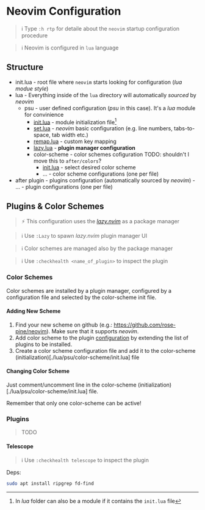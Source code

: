 # Neovim Configuration

> ℹ️  Type `:h rtp` for detaile about the `neovim` startup configuration procedure

> ℹ️  Neovim is configured in `lua` language

## Structure

- init.lua - root file where `neovim` starts looking for configuration (*lua modue style*)
- lua - Everything inside of the `lua` directory will automatically *sourced* by *neovim* 
    - psu - user defined configuration (*psu* in this case). It's a *lua* module for convinience
        - [init.lua](./lua/psu/init.lua) - module initialization file[^1]
        - [set.lua](./lua/psu/set.lua) - *neovim* basic configuration (e.g. line numbers, tabs-to-space, tab width etc.)
        - [remap.lua](./lua/psu/remap.lua) - custom key mapping
        - [lazy.lua](./lua/psu/lazy.lua) - **plugin manager configuration**
        - color-scheme - color schemes cofiguration
            TODO: shouldn't I move this to `after/colors`?
            - [init.lua](./lua/psu/color-scheme/init.lua) - select desired color scheme
            - ... - color scheme configurations (one per file)
- after
    plugin - plugins configuration (automatically sourced by *neovim*)
        - ... - plugin configurations (one per file)

## Plugins & Color Schemes

> ⚡ This configuration uses the [*lazy.nvim*](https://github.com/folke/lazy.nvim) as a package manager

> ℹ️  Use `:Lazy` to spawn *lazy.nvim* plugin manager UI

> ℹ️  Color schemes are managed also by the package manager

> ℹ️  Use `:checkhealth <name_of_plugin>` to inspect the plugin

### Color Schemes

Color schemes are installed by a plugin manager, configured by a configuration file and selected by the color-scheme init file.

#### Adding New Scheme

1. Find your new scheme on github (e.g.: https://github.com/rose-pine/neovim).
Make sure that it supports *neovim*. 
1. Add color scheme to the plugin [configuration](./lua/psu/lazy.lua) by extending the list of plugins to be installed.
1. Create a color scheme configuration file and add it to the color-scheme (initialization)[./lua/psu/color-scheme/init.lua] file

#### Changing Color Scheme

Just comment/uncomment line in the color-scheme (initialization)[./lua/psu/color-scheme/init.lua] file.

Remember that only one color-scheme can be active!

### Plugins

> TODO

#### Telescope

> ℹ️  Use `:checkhealth telescope` to inspect the plugin

Deps:

```sh
sudo apt install ripgrep fd-find
```

[^1]: In *lua* folder can also be a module if it contains the `init.lua` file


